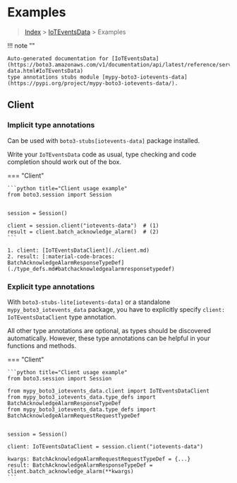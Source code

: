 # Examples

> [Index](../README.md) > [IoTEventsData](./README.md) > Examples

!!! note ""

    Auto-generated documentation for [IoTEventsData](https://boto3.amazonaws.com/v1/documentation/api/latest/reference/services/iotevents-data.html#IoTEventsData)
    type annotations stubs module [mypy-boto3-iotevents-data](https://pypi.org/project/mypy-boto3-iotevents-data/).

## Client

### Implicit type annotations

Can be used with `boto3-stubs[iotevents-data]` package installed.

Write your `IoTEventsData` code as usual,
type checking and code completion should work out of the box.


=== "Client"

    ```python title="Client usage example"
    from boto3.session import Session


    session = Session()

    client = session.client("iotevents-data")  # (1)
    result = client.batch_acknowledge_alarm()  # (2)
    ```

    1. client: [IoTEventsDataClient](./client.md)
    2. result: [:material-code-braces: BatchAcknowledgeAlarmResponseTypeDef](./type_defs.md#batchacknowledgealarmresponsetypedef) 






### Explicit type annotations

With `boto3-stubs-lite[iotevents-data]`
or a standalone `mypy_boto3_iotevents_data` package, you have to explicitly specify `client: IoTEventsDataClient` type annotation.

All other type annotations are optional, as types should be discovered automatically.
However, these type annotations can be helpful in your functions and methods.


=== "Client"

    ```python title="Client usage example"
    from boto3.session import Session

    from mypy_boto3_iotevents_data.client import IoTEventsDataClient
    from mypy_boto3_iotevents_data.type_defs import BatchAcknowledgeAlarmResponseTypeDef
    from mypy_boto3_iotevents_data.type_defs import BatchAcknowledgeAlarmRequestRequestTypeDef


    session = Session()

    client: IoTEventsDataClient = session.client("iotevents-data")

    kwargs: BatchAcknowledgeAlarmRequestRequestTypeDef = {...}
    result: BatchAcknowledgeAlarmResponseTypeDef = client.batch_acknowledge_alarm(**kwargs)
    ```






